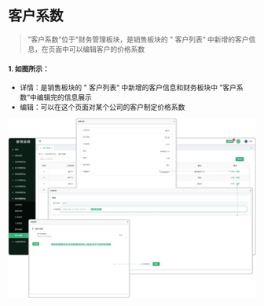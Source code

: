 # 客户系数

> "客户系数”位于"财务管理板块，是销售板块的 " 客户列表“ 中新增的客户信息，在页面中可以编辑客户的价格系数

#### 1. 如图所示：
* 详情：是销售板块的 " 客户列表“ 中新增的客户信息和财务板块中 ”客户系数“中编辑完的信息展示
* 编辑：可以在这个页面对某个公司的客户制定价格系数

![如图所示](../file/cw-khxs.png)

